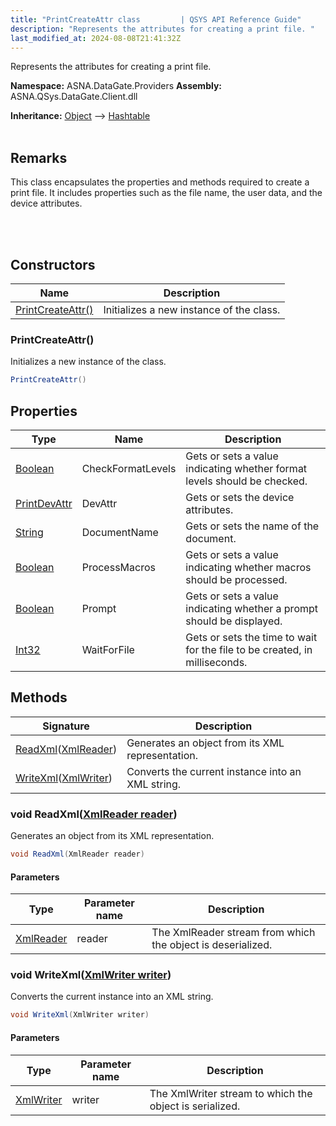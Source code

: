 ```yaml
---
title: "PrintCreateAttr class         | QSYS API Reference Guide"
description: "Represents the attributes for creating a print file. "
last_modified_at: 2024-08-08T21:41:32Z
---
```


Represents the attributes for creating a print file.

**Namespace:** ASNA.DataGate.Providers
**Assembly:** ASNA.QSys.DataGate.Client.dll

**Inheritance:** [Object](https://docs.microsoft.com/en-us/dotnet/api/system.object) --> [Hashtable](https://learn.microsoft.com/en-us/dotnet/api/system.collections.hashtable?view=net-8.0)
<br>
<br>

## Remarks
This class encapsulates the properties and methods required to create a print file.
It includes properties such as the file name, the user data, and the device attributes.

<br>
<br>

## Constructors

| Name | Description |
| --- | --- |
| [PrintCreateAttr()](#printcreateattr) | Initializes a new instance of the  class.

### PrintCreateAttr()

Initializes a new instance of the  class.

```cs
PrintCreateAttr()
```

## Properties

| Type | Name | Description
| --- | --- | --- 
| [Boolean](https://docs.microsoft.com/en-us/dotnet/api/system.boolean) | CheckFormatLevels | Gets or sets a value indicating whether format levels should be checked. |
| [PrintDevAttr](/reference/datagate/datagate-providers/print-dev-attr.html) | DevAttr | Gets or sets the device attributes. |
| [String](https://learn.microsoft.com/en-us/dotnet/api/system.string?view=net-8.0) | DocumentName | Gets or sets the name of the document. |
| [Boolean](https://docs.microsoft.com/en-us/dotnet/api/system.boolean) | ProcessMacros | Gets or sets a value indicating whether macros should be processed. |
| [Boolean](https://docs.microsoft.com/en-us/dotnet/api/system.boolean) | Prompt | Gets or sets a value indicating whether a prompt should be displayed. |
| [Int32](https://learn.microsoft.com/en-us/dotnet/csharp/language-reference/builtin-types/integral-numeric-types) | WaitForFile | Gets or sets the time to wait for the file to be created, in milliseconds. |

## Methods

| Signature | Description |
| --- | --- |
| [ReadXml](#void-readxmlxmlreader-reader)([XmlReader](https://learn.microsoft.com/en-us/dotnet/api/system.xml.xmlreader?view=net-8.0)) | Generates an object from its XML representation.
| [WriteXml](#void-writexmlxmlwriter-writer)([XmlWriter](https://learn.microsoft.com/en-us/dotnet/api/system.xml.xmlwriter?view=net-8.0)) | Converts the current instance into an XML string.

### void ReadXml([XmlReader reader](https://learn.microsoft.com/en-us/dotnet/api/system.xml.xmlreader?view=net-8.0))

Generates an object from its XML representation.

```cs
void ReadXml(XmlReader reader)
```

#### Parameters

| Type | Parameter name | Description
| --- | --- | ---
| [XmlReader](https://learn.microsoft.com/en-us/dotnet/api/system.xml.xmlreader?view=net-8.0) | reader | The XmlReader stream from which the object is deserialized.

### void WriteXml([XmlWriter writer](https://learn.microsoft.com/en-us/dotnet/api/system.xml.xmlwriter?view=net-8.0))

Converts the current instance into an XML string.

```cs
void WriteXml(XmlWriter writer)
```

#### Parameters

| Type | Parameter name | Description
| --- | --- | ---
| [XmlWriter](https://learn.microsoft.com/en-us/dotnet/api/system.xml.xmlwriter?view=net-8.0) | writer | The XmlWriter stream to which the object is serialized.
